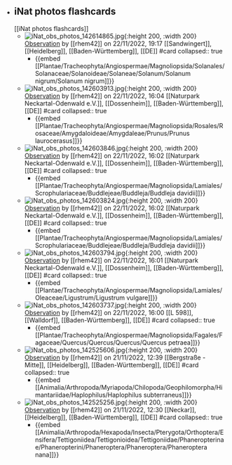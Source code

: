 

- ## iNat photos flashcards
  [[iNat photos flashcards]]
	- ![iNat_obs_photos_142614865.jpg](../assets/iNat_photos/iNat_obs_photos_142614865.jpg){:height 200, :width 200}
	  [Observation](https://www.inaturalist.org/observations/142614865) by [[rhem42]] on 22/11/2022, 19:17 
	  [[Sandwingert]], [[Heidelberg]], [[Baden-Württemberg]], [[DE]] #card
	  collapsed:: true
		- {{embed [[Plantae/Tracheophyta/Angiospermae/Magnoliopsida/Solanales/Solanaceae/Solanoideae/Solaneae/Solanum/Solanum nigrum/Solanum nigrum]]}}
	- ![iNat_obs_photos_142603913.jpg](../assets/iNat_photos/iNat_obs_photos_142603913.jpg){:height 200, :width 200}
	  [Observation](https://www.inaturalist.org/observations/142603913) by [[rhem42]] on 22/11/2022, 16:04 
	  [[Naturpark Neckartal-Odenwald e.V.]], [[Dossenheim]], [[Baden-Württemberg]], [[DE]] #card
	  collapsed:: true
		- {{embed [[Plantae/Tracheophyta/Angiospermae/Magnoliopsida/Rosales/Rosaceae/Amygdaloideae/Amygdaleae/Prunus/Prunus laurocerasus]]}}
	- ![iNat_obs_photos_142603846.jpg](../assets/iNat_photos/iNat_obs_photos_142603846.jpg){:height 200, :width 200}
	  [Observation](https://www.inaturalist.org/observations/142603846) by [[rhem42]] on 22/11/2022, 16:02 
	  [[Naturpark Neckartal-Odenwald e.V.]], [[Dossenheim]], [[Baden-Württemberg]], [[DE]] #card
	  collapsed:: true
		- {{embed [[Plantae/Tracheophyta/Angiospermae/Magnoliopsida/Lamiales/Scrophulariaceae/Buddlejeae/Buddleja/Buddleja davidii]]}}
	- ![iNat_obs_photos_142603824.jpg](../assets/iNat_photos/iNat_obs_photos_142603824.jpg){:height 200, :width 200}
	  [Observation](https://www.inaturalist.org/observations/142603824) by [[rhem42]] on 22/11/2022, 16:02 
	  [[Naturpark Neckartal-Odenwald e.V.]], [[Dossenheim]], [[Baden-Württemberg]], [[DE]] #card
	  collapsed:: true
		- {{embed [[Plantae/Tracheophyta/Angiospermae/Magnoliopsida/Lamiales/Scrophulariaceae/Buddlejeae/Buddleja/Buddleja davidii]]}}
	- ![iNat_obs_photos_142603794.jpg](../assets/iNat_photos/iNat_obs_photos_142603794.jpg){:height 200, :width 200}
	  [Observation](https://www.inaturalist.org/observations/142603794) by [[rhem42]] on 22/11/2022, 16:01 
	  [[Naturpark Neckartal-Odenwald e.V.]], [[Dossenheim]], [[Baden-Württemberg]], [[DE]] #card
	  collapsed:: true
		- {{embed [[Plantae/Tracheophyta/Angiospermae/Magnoliopsida/Lamiales/Oleaceae/Ligustrum/Ligustrum vulgare]]}}
	- ![iNat_obs_photos_142603737.jpg](../assets/iNat_photos/iNat_obs_photos_142603737.jpg){:height 200, :width 200}
	  [Observation](https://www.inaturalist.org/observations/142603737) by [[rhem42]] on 22/11/2022, 16:00 
	  [[L 598]], [[Walldorf]], [[Baden-Württemberg]], [[DE]] #card
	  collapsed:: true
		- {{embed [[Plantae/Tracheophyta/Angiospermae/Magnoliopsida/Fagales/Fagaceae/Quercus/Quercus/Quercus/Quercus petraea]]}}
	- ![iNat_obs_photos_142525606.jpg](../assets/iNat_photos/iNat_obs_photos_142525606.jpg){:height 200, :width 200}
	  [Observation](https://www.inaturalist.org/observations/142525606) by [[rhem42]] on 21/11/2022, 12:39 
	  [[Bergstraße - Mitte]], [[Heidelberg]], [[Baden-Württemberg]], [[DE]] #card
	  collapsed:: true
		- {{embed [[Animalia/Arthropoda/Myriapoda/Chilopoda/Geophilomorpha/Himantariidae/Haplophilus/Haplophilus subterraneus]]}}
	- ![iNat_obs_photos_142525256.jpg](../assets/iNat_photos/iNat_obs_photos_142525256.jpg){:height 200, :width 200}
	  [Observation](https://www.inaturalist.org/observations/142525256) by [[rhem42]] on 21/11/2022, 12:30 
	  [[Neckar]], [[Heidelberg]], [[Baden-Württemberg]], [[DE]] #card
	  collapsed:: true
		- {{embed [[Animalia/Arthropoda/Hexapoda/Insecta/Pterygota/Orthoptera/Ensifera/Tettigoniidea/Tettigonioidea/Tettigoniidae/Phaneropterinae/Phaneropterini/Phaneroptera/Phaneroptera/Phaneroptera nana]]}}